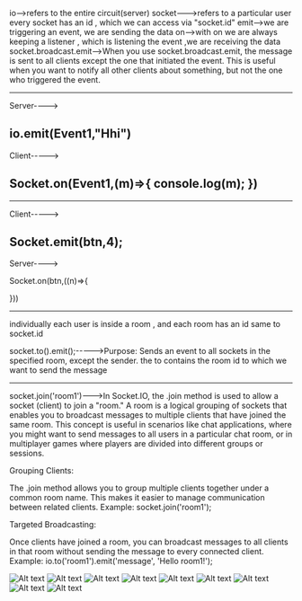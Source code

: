 io-->refers to the  entire circuit(server)
socket--->refers to a particular user
every socket has an id , which we can access via "socket.id"
emit-->we are triggering an event, we are sending the data
on-->with on we are always keeping a listener , which is listening the event ,we are receiving the data
socket.broadcast.emit-->When you use socket.broadcast.emit, the message is sent to all clients except the one that initiated the event. This is useful when you want to notify all other clients about something, but not the one who triggered the event.




----------------

Server---->

io.emit(Event1,"Hhi")
---------------
Client----->

Socket.on(Event1,(m)=>{
    console.log(m);
})
-----------------
----------------

Client----->

Socket.emit(btn,4);
---------------
Server---->

Socket.on(btn,((n)=>{
   
}))

------------------


individually each user is inside a room , and each room has an id same to socket.id

socket.to().emit();----->Purpose: Sends an event to all sockets in the specified room, except the sender.
the to contains the room id to which we want to send the message

-----------------------------
socket.join('room1')--->In Socket.IO, the .join method is used to allow a socket (client) to join a "room." A room is a logical grouping of sockets that enables you to broadcast messages to multiple clients that have joined the same room. This concept is useful in scenarios like chat applications, where you might want to send messages to all users in a particular chat room, or in multiplayer games where players are divided into different groups or sessions.


Grouping Clients:

The .join method allows you to group multiple clients together under a common room name. This makes it easier to manage communication between related clients.
Example: socket.join('room1');

Targeted Broadcasting:

Once clients have joined a room, you can broadcast messages to all clients in that room without sending the message to every connected client.
Example: io.to('room1').emit('message', 'Hello room1!');

![Alt text](<Screenshot 2024-05-22 at 12.09.15 PM.png>) ![Alt text](<Screenshot 2024-05-22 at 12.09.06 PM.png>) ![Alt text](<Screenshot 2024-05-22 at 12.08.58 PM.png>) ![Alt text](<Screenshot 2024-05-22 at 11.36.02 AM.png>) ![Alt text](<Screenshot 2024-05-22 at 11.34.43 AM.png>) ![Alt text](<Screenshot 2024-05-22 at 11.34.27 AM.png>) ![Alt text](<Screenshot 2024-05-22 at 11.22.47 AM.png>) ![Alt text](<Screenshot 2024-05-22 at 11.22.09 AM.png>)
![Alt text](<Screenshot 2024-05-22 at 12.48.53 PM.png>)